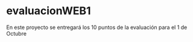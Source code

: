 # evaluacionWEB1
En este proyecto se entregará los 10 puntos de la evaluación para el 1 de Octubre 
